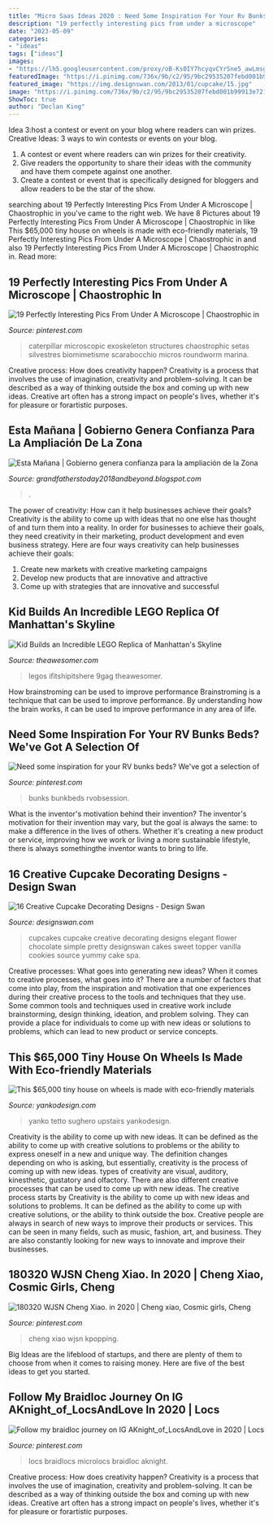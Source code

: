 ```yaml
---
title: "Micro Saas Ideas 2020 : Need Some Inspiration For Your Rv Bunks Beds? We&#039;ve Got A Selection Of"
description: "19 perfectly interesting pics from under a microscope"
date: "2023-05-09"
categories:
- "ideas"
tags: ["ideas"]
images:
- "https://lh5.googleusercontent.com/proxy/oB-Ks0IY7hcyqvCYrSne5_awLmsgToXxrKpK4HgNlLMet5j_nEtL16hl17L_PXQA3kk4gtV6STD758rS_Q9AV7M1eZA=w1200-h630-n-k-no-nu"
featuredImage: "https://i.pinimg.com/736x/9b/c2/95/9bc29535207febd001b99913e721976b.jpg"
featured_image: "https://img.designswan.com/2013/01/cupcake/15.jpg"
image: "https://i.pinimg.com/736x/9b/c2/95/9bc29535207febd001b99913e721976b.jpg"
ShowToc: true
author: "Declan King"
---
```



Idea 3:host a contest or event on your blog where readers can win prizes.
Creative Ideas: 3 ways to win contests or events on your blog.
1. A contest or event where readers can win prizes for their creativity.
2. Give readers the opportunity to share their ideas with the community and have them compete against one another.
3. Create a contest or event that is specifically designed for bloggers and allow readers to be the star of the show.

	

		
searching about 19 Perfectly Interesting Pics From Under A Microscope | Chaostrophic in you've came to the right web. We have 8 Pictures about 19 Perfectly Interesting Pics From Under A Microscope | Chaostrophic in like This $65,000 tiny house on wheels is made with eco-friendly materials, 19 Perfectly Interesting Pics From Under A Microscope | Chaostrophic in and also 19 Perfectly Interesting Pics From Under A Microscope | Chaostrophic in. Read more:
		
    
## 19 Perfectly Interesting Pics From Under A Microscope | Chaostrophic In

<img loading=lazy src="https://i.pinimg.com/736x/34/1a/8d/341a8dcb89bdac5598dd48a6c53f0809.jpg" onerror="this.onerror=null;this.src='https://tse4.mm.bing.net/th?id=OIP.67VMWx7ECDsk6hyU8p9ZhQHaGy&amp;pid=15.1';" alt="19 Perfectly Interesting Pics From Under A Microscope | Chaostrophic in">

_Source: pinterest.com_

>caterpillar microscopic exoskeleton structures chaostrophic setas silvestres biomimetisme scarabocchio micros roundworm marina. 

	

Creative process: How does creativity happen?
Creativity is a process that involves the use of imagination, creativity and problem-solving. It can be described as a way of thinking outside the box and coming up with new ideas. Creative art often has a strong impact on people's lives, whether it's for pleasure or forartistic purposes.

    
## Esta Mañana | Gobierno Genera Confianza Para La Ampliación De La Zona

<img loading=lazy src="https://lh5.googleusercontent.com/proxy/oB-Ks0IY7hcyqvCYrSne5_awLmsgToXxrKpK4HgNlLMet5j_nEtL16hl17L_PXQA3kk4gtV6STD758rS_Q9AV7M1eZA=w1200-h630-n-k-no-nu" onerror="this.onerror=null;this.src='https://tse3.mm.bing.net/th?id=OIP.UzbgNcZK6QAoGbwkZour0AHaFj&amp;pid=15.1';" alt="Esta Mañana | Gobierno genera confianza para la ampliación de la Zona">

_Source: grandfatherstoday2018andbeyond.blogspot.com_

>. 

	

The power of creativity: How can it help businesses achieve their goals?
Creativity is the ability to come up with ideas that no one else has thought of and turn them into a reality. In order for businesses to achieve their goals, they need creativity in their marketing, product development and even business strategy. Here are four ways creativity can help businesses achieve their goals: 
1. Create new markets with creative marketing campaigns 
2. Develop new products that are innovative and attractive 
3. Come up with strategies that are innovative and successful 

    
## Kid Builds An Incredible LEGO Replica Of Manhattan&#039;s Skyline

<img loading=lazy src="https://theawesomer.com/photos/2020/10/lego_manhattan_t.jpg" onerror="this.onerror=null;this.src='https://tse4.mm.bing.net/th?id=OIP.gxgY5Cx9caRh1qQrj2jrKQHaGL&amp;pid=15.1';" alt="Kid Builds an Incredible LEGO Replica of Manhattan&#039;s Skyline">

_Source: theawesomer.com_

>legos ifitshipitshere 9gag theawesomer. 

	

How brainstroming can be used to improve performance
Brainstroming is a technique that can be used to improve performance. By understanding how the brain works, it can be used to improve performance in any area of life.

    
## Need Some Inspiration For Your RV Bunks Beds? We&#039;ve Got A Selection Of

<img loading=lazy src="https://i.pinimg.com/736x/24/c1/18/24c11896f9df92e2131c6ad37dd03b40.jpg" onerror="this.onerror=null;this.src='https://tse4.mm.bing.net/th?id=OIP.vwuiec0yD5K3AI8eEpgp0QHaHa&amp;pid=15.1';" alt="Need some inspiration for your RV bunks beds? We&#039;ve got a selection of">

_Source: pinterest.com_

>bunks bunkbeds rvobsession. 

	

What is the inventor's motivation behind their invention?
The inventor's motivation for their invention may vary, but the goal is always the same: to make a difference in the lives of others. Whether it's creating a new product or service, improving how we work or living a more sustainable lifestyle, there is always somethingthe inventor wants to bring to life.

    
## 16 Creative Cupcake Decorating Designs - Design Swan

<img loading=lazy src="https://img.designswan.com/2013/01/cupcake/15.jpg" onerror="this.onerror=null;this.src='https://tse4.mm.bing.net/th?id=OIP.2XMIhHjGtYzlOZUyyQbNPAHaJ4&amp;pid=15.1';" alt="16 Creative Cupcake Decorating Designs - Design Swan">

_Source: designswan.com_

>cupcakes cupcake creative decorating designs elegant flower chocolate simple pretty designswan cakes sweet topper vanilla cookies source yummy cake spa. 

	

Creative processes: What goes into generating new ideas?
When it comes to creative processes, what goes into it? There are a number of factors that come into play, from the inspiration and motivation that one experiences during their creative process to the tools and techniques that they use. Some common tools and techniques used in creative work include brainstorming, design thinking, ideation, and problem solving. They can provide a place for individuals to come up with new ideas or solutions to problems, which can lead to new product or service concepts.

    
## This $65,000 Tiny House On Wheels Is Made With Eco-friendly Materials

<img loading=lazy src="https://www.yankodesign.com/images/design_news/2020/10/this-65000-tiny-house-on-wheels-is-made-with-eco-friendly-materials-for-sustainable-home-owners/01-Natura-Tiny-Home_Tiny-Housing-Co.jpg" onerror="this.onerror=null;this.src='https://tse2.mm.bing.net/th?id=OIP.s7I5Ys5wn7c0TDvbXXlncQHaE8&amp;pid=15.1';" alt="This $65,000 tiny house on wheels is made with eco-friendly materials">

_Source: yankodesign.com_

>yanko tetto sughero upstairs yankodesign. 

	

Creativity is the ability to come up with new ideas. It can be defined as the ability to come up with creative solutions to problems or the ability to express oneself in a new and unique way. The definition changes depending on who is asking, but essentially, creativity is the process of coming up with new ideas. types of creativity are visual, auditory, kinesthetic, gustatory and olfactory. There are also different creative processes that can be used to come up with new ideas. The creative process starts by
Creativity is the ability to come up with new ideas and solutions to problems. It can be defined as the ability to come up with creative solutions, or the ability to think outside the box. Creative people are always in search of new ways to improve their products or services. This can be seen in many fields, such as music, fashion, art, and business. They are also constantly looking for new ways to innovate and improve their businesses.

    
## 180320 WJSN Cheng Xiao. In 2020 | Cheng Xiao, Cosmic Girls, Cheng

<img loading=lazy src="https://i.pinimg.com/736x/9b/c2/95/9bc29535207febd001b99913e721976b.jpg" onerror="this.onerror=null;this.src='https://tse4.mm.bing.net/th?id=OIP.uRPita96nBmg56N690hywQHaNK&amp;pid=15.1';" alt="180320 WJSN Cheng Xiao. in 2020 | Cheng xiao, Cosmic girls, Cheng">

_Source: pinterest.com_

>cheng xiao wjsn kpopping. 

	

Big Ideas are the lifeblood of startups, and there are plenty of them to choose from when it comes to raising money. Here are five of the best ideas to get you started.

    
## Follow My Braidloc Journey On IG AKnight_of_LocsAndLove In 2020 | Locs

<img loading=lazy src="https://i.pinimg.com/736x/43/93/0d/43930da739210259891fa5f49762ec25.jpg" onerror="this.onerror=null;this.src='https://tse3.mm.bing.net/th?id=OIP.LYkVfgzPtJfLbvW96TiQCwHaJ3&amp;pid=15.1';" alt="Follow my braidloc journey on IG AKnight_of_LocsAndLove in 2020 | Locs">

_Source: pinterest.com_

>locs braidlocs microlocs braidloc aknight. 

	

Creative process: How does creativity happen?
Creativity is a process that involves the use of imagination, creativity and problem-solving. It can be described as a way of thinking outside the box and coming up with new ideas. Creative art often has a strong impact on people's lives, whether it's for pleasure or forartistic purposes.

